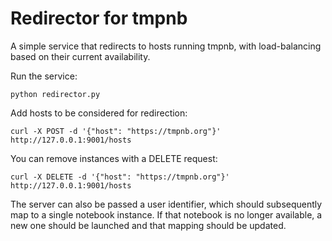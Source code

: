 # Redirector for tmpnb

A simple service that redirects to hosts running tmpnb,
with load-balancing based on their current availability.

Run the service:

    python redirector.py

Add hosts to be considered for redirection:

    curl -X POST -d '{"host": "https://tmpnb.org"}' http://127.0.0.1:9001/hosts

You can remove instances with a DELETE request:

    curl -X DELETE -d '{"host": "https://tmpnb.org"}' http://127.0.0.1:9001/hosts

The server can also be passed a user identifier, which should subsequently map to a single notebook instance. If that notebook is no longer available, a new one should be launched and that mapping should be updated. 
